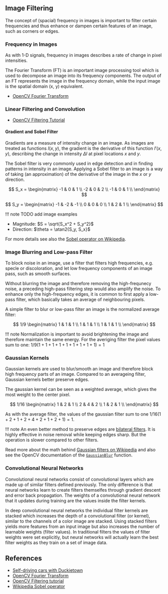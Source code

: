 ## Image Filtering

The concept of (spacial) frequency in images is important to filter certain frequencies and thus enhance or dampen certain features of an image,
such as corners or edges.

### Frequency in Images

As with 1-D signals, frequency in images describes a rate of change in pixel intensities.

The Fourier Transform (FT) is an important image processing tool which is used to decompose an image into its frequency components. 
The output of an FT represents the image in the frequency domain, while the input image is the spatial domain (x, y) equivalent.

- [OpenCV Fourier Transform](https://docs.opencv.org/4.5.3/de/dbc/tutorial_py_fourier_transform.html)

### Linear Filtering and Convolution


- [OpenCV Filtering Tutorial](https://docs.opencv.org/4.5.2/d4/d13/tutorial_py_filtering.html)


#### Gradient and Sobel Filter

Gradients are a measure of intensity change in an image. As images are treated as functions $I(x,y)$, 
the gradient is the derivative of this function $I'(x,y)$, describing the change in intensity $\Delta I$ at pixel locations $x$ and $y$.

The Sobel filter is very commonly used in edge detection and in finding patterns in intensity in an image. 
Applying a Sobel filter to an image is a way of taking (an approximation) of the derivative of the image in the $x$ or $y$ direction.

$$
S_x = \begin{matrix}
        -1 & 0 & 1 \\
        -2 & 0 & 2 \\
        -1 & 0 & 1 \\
      \end{matrix}
$$

$$
S_y = \begin{matrix}
        -1 & -2 & -1 \\
        0 & 0 & 0 \\
        1 & 2 & 1 \\
      \end{matrix}
$$

!!! note
    TODO add image examples
    
    
- Magnitude: $S = \sqrt{S_x^2 + S_y^2}$
- Direction: $\theta = \atan2{S_y, S_x}$

For more details see also the [Sobel operator on Wikipedia](https://en.wikipedia.org/wiki/Sobel_operator).

### Image Blurring and Low-pass Filter

To block noise in an image, use a filter that filters high frequencies, e.g. specle or discoloration, and let low frequency components of an image pass, such as smooth surfaces.

Without blurring the image and therefore removing the high-frequnecy noise, a preceding high-pass filtering step would also amplify the noise.
To enhance only the high-frequency edges, it is common to first apply a low-pass filter, which basically takes an average of neighbouring pixels.

A simple filter to blur or low-pass filter an image is the normalized average filter:

$$
1/9 \begin{matrix}
     1 & 1 & 1 \\
     1 & 1 & 1 \\
     1 & 1 & 1 \\
    \end{matrix}
$$

!!! note 
    Normalization is important to avoid brightening the image and therefore maintain the same energy.
    For the averiging filter the pixel values sum to one: $1/9 (1+1+1 + 1+1+1 + 1+1+1)=1$

### Gaussian Kernels

Gaussian kernels are used to blur/smooth an image and therefore block high frequency parts of an image.
Compared to an averageing filter, Gaussian kernels better preserve edges.

The gaussian kernel can be seen as a weighted average, which gives the most weight to the center pixel.

$$
1/16 \begin{matrix}
     1 & 2 & 1 \\
     2 & 4 & 2 \\
     1 & 2 & 1 \\
    \end{matrix}
$$

As with the average filter, the values of the gaussian filter sum to one $1/16 (1+2+1 + 2+4+2 + 1+2+1)=1$. 

!!! note
    An even better method to preserve edges are [bilateral filters](https://docs.opencv.org/4.5.3/d4/d86/group__imgproc__filter.html#ga9d7064d478c95d60003cf839430737ed).
    It is highly effective in noise removal while keeping edges sharp. But the operation is slower compared to other filters.
    

Read more about the math behind [Gaussian filters on Wikipedia](https://en.wikipedia.org/wiki/Gaussian_blur) 
and also see the OpenCV documentation of the [`GaussianBlur`](https://docs.opencv.org/4.5.3/d4/d86/group__imgproc__filter.html#gaabe8c836e97159a9193fb0b11ac52cf1) function.


### Convolutional Neural Networks

Convolutional neural networks consist of convolutional layers which are made up of similar filters defined previously.
The only difference is that neural networks learn to create filters themselfes through gradient descent and error back propagation.
The weights of a convolutional neural network that it updates during training are the values inside the filter kernels.

In deep convolutional neural networks the individual filter kernels are stacked which increases the depth of a convolutional filter (or kernel), 
similar to the channels of a color image are stacked. Using stacked filters yields more features from an input image but also increases the number of learnable weights (filter values). In traditional filters the values of filter weights were set explicitly, 
but neural networks will actually learn the best filter weights as they train on a set of image data.
    

## References

- [Self-driving cars with Duckietown](https://learning.edx.org/course/course-v1:ETHx+DT-01x+1T2021/block-v1:ETHx+DT-01x+1T2021+type@sequential+block@c443df0997224ccab9f2c3f762fcc086/block-v1:ETHx+DT-01x+1T2021+type@vertical+block@bc207d642e644b67989c59dbbcb9a0c6)
- [OpenCV Fourier Transform](https://docs.opencv.org/4.5.3/de/dbc/tutorial_py_fourier_transform.html)
- [OpenCV Filtering tutorial](https://docs.opencv.org/4.5.3/d4/d13/tutorial_py_filtering.html)
- [Wikipedia Sobel operator](https://en.wikipedia.org/wiki/Sobel_operator)
